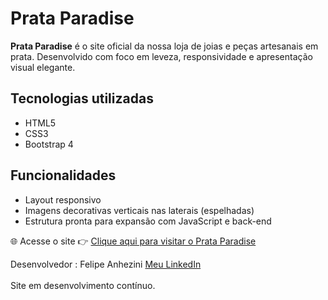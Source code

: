 # Prata Paradise

**Prata Paradise** é o site oficial da nossa loja de joias e peças artesanais em prata. Desenvolvido com foco em leveza, responsividade e apresentação visual elegante.

## Tecnologias utilizadas

- HTML5
- CSS3
- Bootstrap 4

## Funcionalidades

- Layout responsivo
- Imagens decorativas verticais nas laterais (espelhadas)
- Estrutura pronta para expansão com JavaScript e back-end

🌐 Acesse o site
👉 [Clique aqui para visitar o Prata Paradise](https://prataparadise.netlify.app/)

Desenvolvedor : 
Felipe Anhezini [Meu LinkedIn](www.linkedin.com/in/felipe-anhezini)
<br></br>
Site em desenvolvimento contínuo.

